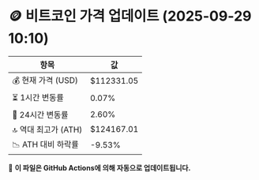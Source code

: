# 🪙 비트코인 가격 업데이트 (2025-09-29 10:10)

| 항목                | 값 |
|--------------------|----------------|
| 💰 현재 가격 (USD) | $112331.05 |
| ⏳ 1시간 변동률    | 0.07% |
| 📆 24시간 변동률   | 2.60% |
| 🔝 역대 최고가 (ATH) | $124167.01 |
| 📉 ATH 대비 하락률 | -9.53% |

🔄 **이 파일은 GitHub Actions에 의해 자동으로 업데이트됩니다.**
